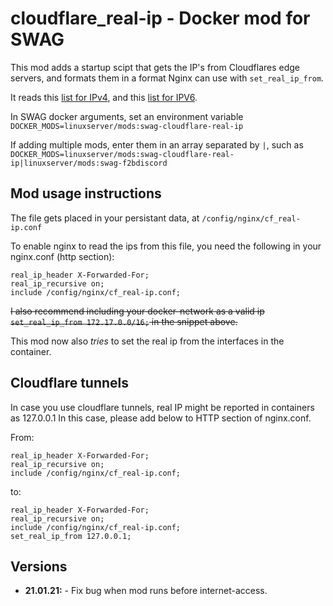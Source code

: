 # cloudflare_real-ip - Docker mod for SWAG

This mod adds a startup scipt that gets the IP's from Cloudflares edge servers, and formats them in a format Nginx can use with `set_real_ip_from`.

It reads this [list for IPv4](https://www.cloudflare.com/ips-v4), and this [list for IPV6](https://www.cloudflare.com/ips-v6).

In SWAG docker arguments, set an environment variable `DOCKER_MODS=linuxserver/mods:swag-cloudflare-real-ip`

If adding multiple mods, enter them in an array separated by `|`, such as `DOCKER_MODS=linuxserver/mods:swag-cloudflare-real-ip|linuxserver/mods:swag-f2bdiscord`

## Mod usage instructions

The file gets placed in your persistant data, at `/config/nginx/cf_real-ip.conf`

To enable nginx to read the ips from this file, you need the following in your nginx.conf (http section):

```nginx
real_ip_header X-Forwarded-For;
real_ip_recursive on;
include /config/nginx/cf_real-ip.conf;
```

~~I also recommend including your docker-network as a valid ip `set_real_ip_from 172.17.0.0/16;` in the snippet above.~~

This mod now also *tries* to set the real ip from the interfaces in the container.

## Cloudflare tunnels

In case you use cloudflare tunnels, real IP might be reported in containers as 127.0.0.1
In this case, please add below to HTTP section of nginx.conf.

From:


```nginx
real_ip_header X-Forwarded-For;
real_ip_recursive on;
include /config/nginx/cf_real-ip.conf;
```

to:

```nginx
real_ip_header X-Forwarded-For;
real_ip_recursive on;
include /config/nginx/cf_real-ip.conf;
set_real_ip_from 127.0.0.1;
```

## Versions

* **21.01.21:** - Fix bug when mod runs before internet-access.
